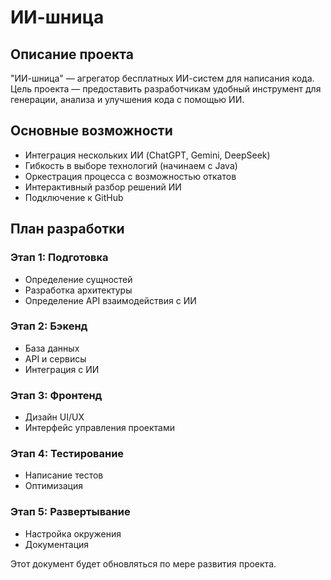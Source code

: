 # ИИ-шница

## Описание проекта
"ИИ-шница" — агрегатор бесплатных ИИ-систем для написания кода. Цель проекта — предоставить разработчикам удобный инструмент для генерации, анализа и улучшения кода с помощью ИИ.

## Основные возможности
- Интеграция нескольких ИИ (ChatGPT, Gemini, DeepSeek)
- Гибкость в выборе технологий (начинаем с Java)
- Оркестрация процесса с возможностью откатов
- Интерактивный разбор решений ИИ
- Подключение к GitHub

## План разработки
### Этап 1: Подготовка
- Определение сущностей
- Разработка архитектуры
- Определение API взаимодействия с ИИ

### Этап 2: Бэкенд
- База данных
- API и сервисы
- Интеграция с ИИ

### Этап 3: Фронтенд
- Дизайн UI/UX
- Интерфейс управления проектами

### Этап 4: Тестирование
- Написание тестов
- Оптимизация

### Этап 5: Развертывание
- Настройка окружения
- Документация

Этот документ будет обновляться по мере развития проекта.

